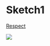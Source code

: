 # Sketch1

[Respect](https://www.instagram.com/reel/DCqrgIgPm6r/)

<img src="https://github.com/user-attachments/assets/fa5407b2-9375-4a52-8512-6d98c4a2052a">
